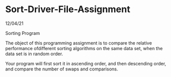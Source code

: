 # Sort-Driver-File-Assignment
12/04/21

Sorting Program

The object of this programming assignment is to compare the relative performance ofdifferent sorting algorithms on the same data set, when the data set is in random order.

Your program will first sort it in ascending order, and then descending order, and compare the number of swaps and comparisons.
